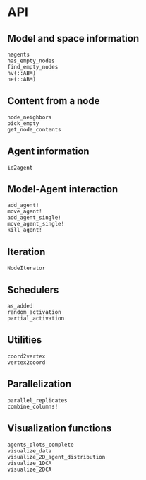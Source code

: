 # API

## Model and space information
```@docs
nagents
has_empty_nodes
find_empty_nodes
nv(::ABM)
ne(::ABM)
```

## Content from a node
```@docs
node_neighbors
pick_empty
get_node_contents
```

## Agent information
```@docs
id2agent
```

## Model-Agent interaction
```@docs
add_agent!
move_agent!
add_agent_single!
move_agent_single!
kill_agent!
```

## Iteration
```@docs
NodeIterator
```

## Schedulers
```@docs
as_added
random_activation
partial_activation
```

## Utilities

```@docs
coord2vertex
vertex2coord
```

## Parallelization

```@docs
parallel_replicates
combine_columns!
```

## Visualization functions

```@docs
agents_plots_complete
visualize_data
visualize_2D_agent_distribution
visualize_1DCA
visualize_2DCA
```
